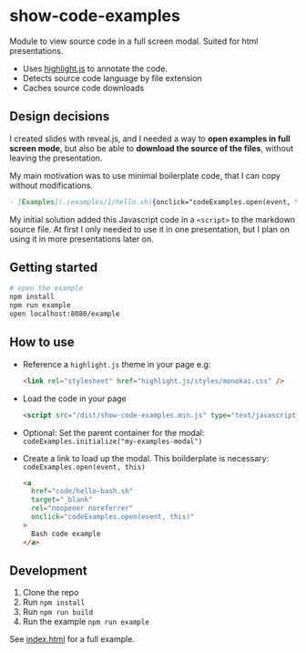 # show-code-examples

Module to view source code in a full screen modal. Suited for html presentations.

- Uses [highlight.js](https://www.npmjs.com/package/highlight.js) to annotate the code.
- Detects source code language by file extension
- Caches source code downloads

## Design decisions

I created slides with reveal.js, and I needed a way to **open examples in full screen mode**, but also be able to **download the source of the files**, without leaving the presentation.

My main motivation was to use minimal boilerplate code, that I can copy without modifications.

```md
- [Examples](./examples/1/hello.sh){onclick="codeExamples.open(event, this)"} {.examples}
```

My initial solution added this Javascript code in a `<script>` to the markdown source file.
At first I only needed to use it in one presentation, but I plan on using it in more presentations later on.

## Getting started

```bash
# open the example
npm install
npm run example
open localhost:8080/example
```

## How to use

- Reference a `highlight.js` theme in your page e.g:

  ```html
  <link rel="stylesheet" href="highlight.js/styles/monokai.css" />
  ```

- Load the code in your page

  ```html
  <script src="/dist/show-code-examples.min.js" type="text/javascript"></script>
  ```

- Optional: Set the parent container for the modal: `codeExamples.initialize("my-examples-modal")`
- Create a link to load up the modal. This boilderplate is necessary: `codeExamples.open(event, this)`

  ```html
  <a
    href="code/hello-bash.sh"
    target="_blank"
    rel="noopener noreferrer"
    onclick="codeExamples.open(event, this)"
  >
    Bash code example
  </a>
  ```

## Development

1. Clone the repo
1. Run `npm install`
1. Run `npm run build`
1. Run the example `npm run example`

See [index.html](/example/index.html) for a full example.
